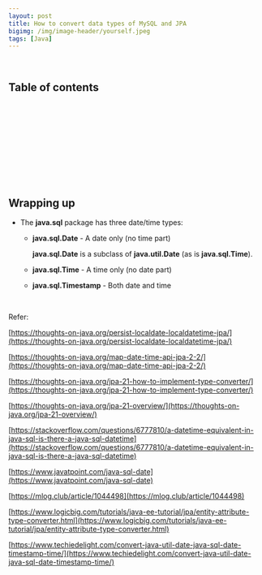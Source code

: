 ```yaml
---
layout: post
title: How to convert data types of MySQL and JPA
bigimg: /img/image-header/yourself.jpeg
tags: [Java]
---
```





<br>

## Table of contents





<br>

## 






<br>

## 






<br>

## 





<br>

## Wrapping up
- The **java.sql** package has three date/time types:

    - **java.sql.Date** - A date only (no time part)

        **java.sql.Date** is a subclass of **java.util.Date** (as is **java.sql.Time**).

    - **java.sql.Time** - A time only (no date part)
    - **java.sql.Timestamp** - Both date and time



<br>

Refer:

[https://thoughts-on-java.org/persist-localdate-localdatetime-jpa/](https://thoughts-on-java.org/persist-localdate-localdatetime-jpa/)

[https://thoughts-on-java.org/map-date-time-api-jpa-2-2/](https://thoughts-on-java.org/map-date-time-api-jpa-2-2/)

[https://thoughts-on-java.org/jpa-21-how-to-implement-type-converter/](https://thoughts-on-java.org/jpa-21-how-to-implement-type-converter/)

[https://thoughts-on-java.org/jpa-21-overview/](https://thoughts-on-java.org/jpa-21-overview/)

[https://stackoverflow.com/questions/6777810/a-datetime-equivalent-in-java-sql-is-there-a-java-sql-datetime](https://stackoverflow.com/questions/6777810/a-datetime-equivalent-in-java-sql-is-there-a-java-sql-datetime)

[https://www.javatpoint.com/java-sql-date](https://www.javatpoint.com/java-sql-date)

[https://mlog.club/article/1044498](https://mlog.club/article/1044498)

[https://www.logicbig.com/tutorials/java-ee-tutorial/jpa/entity-attribute-type-converter.html](https://www.logicbig.com/tutorials/java-ee-tutorial/jpa/entity-attribute-type-converter.html)

[https://www.techiedelight.com/convert-java-util-date-java-sql-date-timestamp-time/](https://www.techiedelight.com/convert-java-util-date-java-sql-date-timestamp-time/)